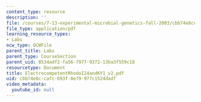 ```yaml
---
content_type: resource
description: ''
file: /courses/7-13-experimental-microbial-genetics-fall-2003/cbb74e8ccafc693f8e79977c1524dadf_ElectrocompetentRhodoI24andKY1_v2.pdf
file_type: application/pdf
learning_resource_types:
- Labs
ocw_type: OCWFile
parent_title: Labs
parent_type: CourseSection
parent_uid: 8534adf2-fa56-7977-9372-13ba3f559c18
resourcetype: Document
title: ElectrocompetentRhodoI24andKY1_v2.pdf
uid: cbb74e8c-cafc-693f-8e79-977c1524dadf
video_metadata:
  youtube_id: null
---
```

